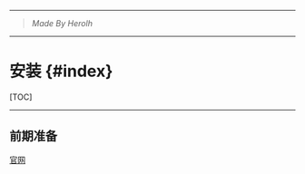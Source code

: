----------------------------------------------
> *Made By Herolh*
----------------------------------------------

# 安装 {#index}

[TOC]











--------------------------------------------
## 前期准备

[官网](https://www.opensuse.org/)